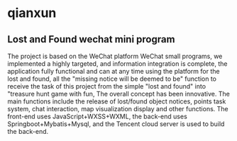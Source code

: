 # qianxun
Lost and Found wechat mini program
---
The project is based on the WeChat platform WeChat small programs, we implemented a highly targeted, and information integration is complete, the application fully functional and can at any time using the platform for the lost and found, all the "missing notice will be deemed to be" function to receive the task of this project from the simple "lost and found" into "treasure hunt game with fun, The overall concept has been innovative. The main functions include the release of lost/found object notices, points task system, chat interaction, map visualization display and other functions. The front-end uses JavaScript+WXSS+WXML, the back-end uses Springboot+Mybatis+Mysql, and the Tencent cloud server is used to build the back-end.
